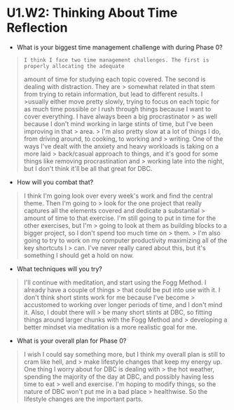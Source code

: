 # U1.W2: Thinking About Time Reflection

* What is your biggest time management challenge with during Phase 0? 
 
>     I think I face two time management challenges. The first is properly allocating the adequate 
> amount of time for studying each topic covered. The second is dealing with distraction. They are  > somewhat related in that stem from trying to retain information, but lead to different results. I >usually either move pretty slowly, trying to focus on each topic for as much time possible or I 
> rush through things because I want to cover everything. I have always been a big procrastinator   > as well because I don't mind working in large stints of time, but I've been improving in that     > area.                                                     										> 	I'm also pretty slow at a lot of things I do, from driving around, to cooking, to working and   > writing. One of the ways I've dealt with the anxiety and heavy workloads is taking on a more laid > back/casual approach to things, and it's good for some things like removing procrastination and   > working late into the night, but I don't think it'll be all that great for DBC.  


* How will you combat that? 

> 	I think I'm going look over every week's work and find the central theme. Then I'm going to     > look for the one project that really captures all the elements covered and dedicate a substantial > amount of time to that exercise. I'm still going to put in time for the other exercises, but I'm  > going to look at them as building blocks to a bigger project, so I don't spend too much time on   > them. 																							>	I'm also going to try to work on my computer productivity maximizing all of the key shortcuts I > can. I've never really cared about this, but it's something I should get a hold on now.  


* What techniques will you try?

> I'll continue with meditation, and start using the Fogg Method. I already have a couple of things > that could be put into use with it. I don't think short stints work for me because I've become    > accustomed to working over longer periods of time, and I don't mind it. Also, I doubt there will  > be many short stints at DBC, so fitting things around larger chunks with the Fogg Method and      > developing a better mindset via meditation is a more realistic goal for me. 


* What is your overall plan for Phase 0?

> I wish I could say something more, but I think my overall plan is still to cram like hell, and    > make lifestyle changes that keep my energy up. One thing I worry about for DBC is dealing with    > the hot weather, spending the majority of the day at DBC, and possibly having less time to eat    > well and exercise. I'm hoping to modify things, so the nature of DBC won't put me in a bad place  > healthwise. So the lifestyle changes are the important parts. 

